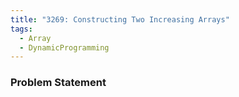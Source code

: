 ```yaml
---
title: "3269: Constructing Two Increasing Arrays"
tags:
  - Array
  - DynamicProgramming
---
```

### Problem Statement

